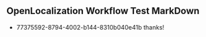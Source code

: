 ## OpenLocalization Workflow Test MarkDown
* 77375592-8794-4002-b144-8310b040e41b 
thanks!<!--HONumber=Mar16_HO3-->
